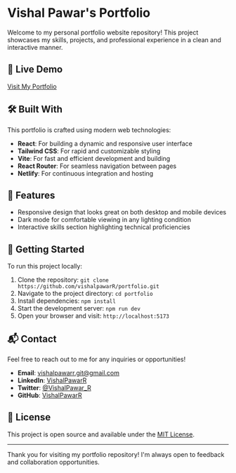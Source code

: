 # Vishal Pawar's Portfolio

Welcome to my personal portfolio website repository! This project showcases my skills, projects, and professional experience in a clean and interactive manner.

## 🚀 Live Demo

[Visit My Portfolio](https://vishalpawar.netlify.app/hire-github)

## 🛠️ Built With

This portfolio is crafted using modern web technologies:

- **React**: For building a dynamic and responsive user interface
- **Tailwind CSS**: For rapid and customizable styling
- **Vite**: For fast and efficient development and building
- **React Router**: For seamless navigation between pages
- **Netlify**: For continuous integration and hosting

## 🌟 Features

- Responsive design that looks great on both desktop and mobile devices
- Dark mode for comfortable viewing in any lighting condition
- Interactive skills section highlighting technical proficiencies
  <!-- - Integrated blog for sharing thoughts and experiences in tech -->
  <!-- - Easy-to-use contact form for potential employers or collaborators -->

## 🚀 Getting Started

To run this project locally:

1. Clone the repository: `git clone https://github.com/vishalpawarR/portfolio.git`
2. Navigate to the project directory: `cd portfolio`
3. Install dependencies: `npm install`
4. Start the development server: `npm run dev`
5. Open your browser and visit: `http://localhost:5173`

## 📬 Contact

Feel free to reach out to me for any inquiries or opportunities!

- **Email**: [vishalpawarr.git@gmail.com](mailto:vishalpawarr.git@gmail.com)
- **LinkedIn**: [VishalPawarR](https://www.linkedin.com/in/vishalpawarr/)
- **Twitter**: [@VishalPawar_R](https://twitter.com/VishalPawar_R)
- **GitHub**: [VishalPawarR](https://github.com/vishalpawarR/)

## 📄 License

This project is open source and available under the [MIT License](LICENSE).

---

Thank you for visiting my portfolio repository! I'm always open to feedback and collaboration opportunities.
